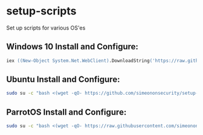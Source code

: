 # setup-scripts
Set up scripts for various OS'es


## Windows 10 Install and Configure:
```ps
iex ((New-Object System.Net.WebClient).DownloadString('https://raw.githubusercontent.com/simeononsecurity/simeononsecurity.ch/master/static/scripts/sos-post-install.ps1'))
```

## Ubuntu Install and Configure:
```bash
sudo su -c "bash <(wget -qO- https://github.com/simeononsecurity/setup-scripts/blob/main/ubuntu.sh)" root
```

## ParrotOS Install and Configure:
```bash
sudo su -c "bash <(wget -qO- https://raw.githubusercontent.com/simeononsecurity/SoS-Parrot_OS-Setup/main/setup.sh)" root
```
